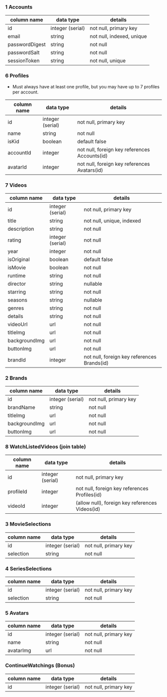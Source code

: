 ### 1 Accounts
column name | data type | details
------------|-----------|--------
id | integer (serial) | not null, primary key
email | string | not null, indexed, unique
passwordDigest | string | not null
passwordSalt | string | not null
sessionToken | string | not null, unique


### 6 Profiles
- Must always have at least one profile, but you may have up to 7 profiles per account.

column name | data type | details
------------|-----------|--------
id | integer (serial) | not null, primary key
name | string | not null
isKid | boolean | default false
accountId | integer | not null, foreign key references Accounts(id)
avatarId | integer | not null, foreign key references Avatars(id)


### 7 Videos
column name | data type | details
------------|-----------|--------
id | integer (serial) | not null, primary key
title | string | not null, unique, indexed
description | string | not null
rating | integer (serial) | not null
year | integer | not null
isOriginal | boolean | default false
isMovie | boolean | not null
runtime | string | not null
director | string | nullable
starring | string | not null
seasons | string | nullable
genres | string | not null
details | string | not null
videoUrl | url | not null
titleImg | url | not null
backgroundImg | url | not null
buttonImg | url | not null
brandId | integer | not null, foreign key references Brands(id)


### 2 Brands
column name | data type | details
------------|-----------|--------
id | integer (serial) | not null, primary key
brandName | string | not null
titleImg | url | not null
backgroundImg | url | not null
buttonImg | url | not null


### 8 WatchListedVideos (join table)
column name | data type | details
------------|-----------|--------
id | integer (serial) | not null, primary key
profileId | integer | not null, foreign key references Profiles(id)
videoId | integer |  (allow null), foreign key references Videos(id)


### 3 MovieSelections
column name | data type | details
------------|-----------|--------
id | integer (serial) | not null, primary key
selection | string | not null


### 4 SeriesSelections
column name | data type | details
------------|-----------|--------
id | integer (serial) | not null, primary key
selection | string | not null


### 5 Avatars
column name | data type | details
------------|-----------|--------
id | integer (serial) | not null, primary key
name | string | not null
avatarImg | url | not null


### ContinueWatchings (Bonus)
column name | data type | details
------------|-----------|--------
id | integer (serial) | not null, primary key
